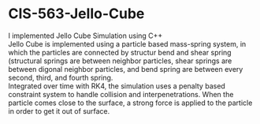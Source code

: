 CIS-563-Jello-Cube
==================
I implemented Jello Cube Simulation using C++  
Jello Cube is implemented using a particle based mass-spring system, in which the particles are connected by structur bend and shear spring (structural springs are between neighbor particles, shear springs are between digonal neighbor particles, and bend spring are between every second, third, and fourth spring.   
Integrated over time with RK4, the simulation uses a penalty based constraint system to handle collision and interpenetrations. When the particle comes close to the surface, a strong force is applied to the particle in order to get it out of surface. 

